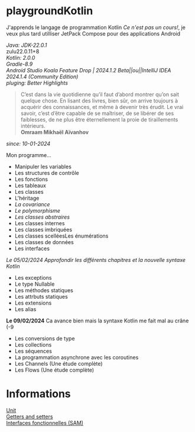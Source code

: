 # playgroundKotlin

J'apprends le langage de programmation Kotlin *Ce n'est pas un cours!*, je veux plus tard utilliser JetPack Compose pour des applications Android<br>

*Java: JDK-22.0.1*<br>zulu22.0.11+8<br>*Kotlin: 2.0.0*<br>*Gradle-8.9*<br>*Android Studio Koala Feature Drop | 2024.1.2 Beta||ou||IntelliJ IDEA 2024.1.4 (Community Edition)*<br>*pluging: Better Highlights*

>C’est dans la vie quotidienne qu’il faut d’abord montrer qu’on sait quelque chose. En lisant des livres, bien sûr, on arrive toujours à acquérir des connaissances, et même à devenir très érudit. Le vrai savoir, c’est d’être capable de se maîtriser, de se libérer de ses faiblesses, de ne plus être éternellement la proie de tiraillements intérieurs.<br>**Omraam Mikhaël Aïvanhov**<br>

*since: 10-01-2024*

Mon programme...
- Manipuler les variables
- Les structures de contrôle
- Les fonctions
- Les tableaux
- Les classes 
- L'héritage
- *La covariance*
- *Le polymorphisme*
- *Les classes abstraires*
- Les classes internes
- Les classes imbriquées
- Les classes scelléesLes énumérations
- Les classes de données
- Les interfaces

*Le 05/02/2024 Approfondir les différents chapitres et la nouvelle syntaxe Kotlin*

- Les exceptions
- Le type Nullable
- Les méthodes statiques
- Les attrbuts statiques
- Les extensions
- Les alias

**Le 09/02/2024** Ca avance bien mais la syntaxe Kotlin me fait mal au crâne (-9

- Les conversions de type
- Les collections
- Les séquences
- La programmation asynchrone avec les coroutines
- Les Channels (Une étude complète)
- Les Flows (Une étude complète)

# Informations


[Unit](https://kotlinlang.org/api/latest/jvm/stdlib/kotlin/-unit/)<br>
[Getters and setters](https://kotlinlang.org/docs/properties.html#declaring-properties)<br>
[Interfaces fonctionnelles (SAM)](https://kotlinlang.org/docs/fun-interfaces.html)